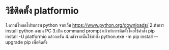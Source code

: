# วิธีติดตั้ง platformio

1.ดาวน์โหลดโปรแกรม python จากเว็บ https://www.python.org/downloads/
2.ทำการ install python ลงบน PC
3.เปิด command prompt แล้วทำการติดตั้งโดยใช้คำสั่ง pip install -U platformio แล้วกดรัน
4.หลังจากนั้นใช้คำสั่ง python.exe -m pip install --upgrade pip เพื่อติดตั้ง
